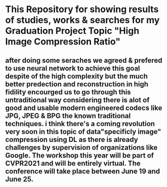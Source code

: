 # This Repository for showing results of studies, works & searches for my Graduation Project Topic "High Image Compression Ratio"

## after doing some seraches we agreed & prefered to use neural network to achieve this goal despite of the high complexity but the much better predection and reconstruction in high fidility encourged us to go through this untraditional way considering there is alot of good and usable modern engineered codecs like JPG, JPEG & BPG the known traditional techniques. i think there's a coming revolution very soon in this topic of data"specificly image" compression using DL as there is already challenges by supervision of organizations like Google. The workshop this year will be part of CVPR2021 and will be entirely virtual. The conference will take place between June 19 and June 25.
